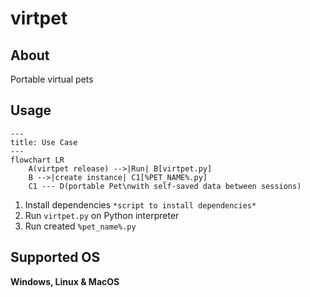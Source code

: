 # virtpet
## About
Portable virtual pets
## Usage
```mermaid
---
title: Use Case
---
flowchart LR
    A(virtpet release) -->|Run| B[virtpet.py]
    B -->|create instance| C1[%PET_NAME%.py]
    C1 --- D(portable Pet\nwith self-saved data between sessions)
```
1. Install dependencies
`*script to install dependencies*`
2. Run `virtpet.py` on Python interpreter
3. Run created `%pet_name%.py`
## Supported OS
**Windows, Linux & MacOS**
